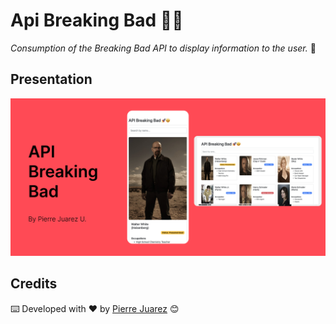 # Api Breaking Bad 🚀🤩

_Consumption of the Breaking Bad API to display information to the user._ 🥳

## Presentation

![Desktop Version](src/assets/presentation.png?raw=true "Desktop Version")

## Credits

⌨️ Developed with ♥️ by [Pierre Juarez](https://github.com/pierre-juarez) 😊